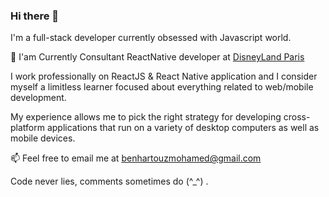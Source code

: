 ### Hi there 👋

I'm a full-stack developer currently obsessed with Javascript world.

🔭 I'am Currently Consultant ReactNative developer at [DisneyLand Paris](https://www.disneylandparis.com/en-gb/mobile-app/)

I work professionally on ReactJS & React Native application and I consider myself a limitless learner focused about everything related to web/mobile development.

My experience allows me to pick the right strategy for developing cross-platform applications that run on a variety of desktop computers as well as mobile devices.

📫  Feel free to email me at [benhartouzmohamed@gmail.com](mailto:benhartouzmohamed@gmail.com)

Code never lies, comments sometimes do (^_^) .

